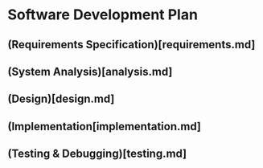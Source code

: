 # Software Development Plan

## (Requirements Specification)[requirements.md]

## (System Analysis)[analysis.md]

## (Design)[design.md]

## (Implementation[implementation.md]

## (Testing & Debugging)[testing.md]
